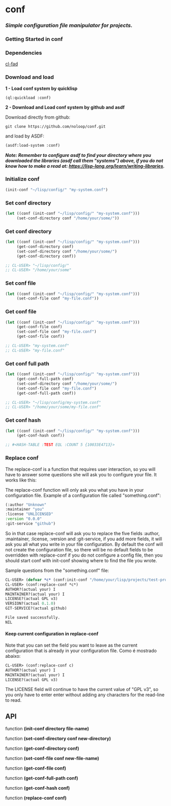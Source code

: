 # conf

### _Simple configuration file manipulator for projects._

### Getting Started in conf

### Dependencies

[cl-fad](https://github.com/edicl/cl-fad)

### Download and load

**1 - Load conf system by quicklisp**

```
(ql:quickload :conf)
```

**2 - Download and Load conf system by github and asdf**

Download directly from github:

```
git clone https://github.com/noloop/conf.git
```

and load by ASDF:

```lisp
(asdf:load-system :conf)
```

_**Note: Remember to configure asdf to find your directory where you downloaded the libraries (asdf call them "systems") above, if you do not know how to make a read at: https://lisp-lang.org/learn/writing-libraries.**_

### Initialize conf

```lisp
(init-conf "~/lisp/config/" "my-system.conf")

```

### Set conf directory

```lisp
(let ((conf (init-conf "~/lisp/config/" "my-system.conf")))
     (set-conf-directory conf "/home/your/some/"))
```

### Get conf directory

```lisp
(let ((conf (init-conf "~/lisp/config/" "my-system.conf")))
     (get-conf-directory conf)
     (set-conf-directory conf "/home/your/some/")
     (get-conf-directory conf))

;; CL-USER> "~/lisp/config/"
;; CL-USER> "/home/your/some"
```

### Set conf file

```lisp
(let ((conf (init-conf "~/lisp/config/" "my-system.conf")))
     (set-conf-file conf "my-file.conf"))
```

### Get conf file

```lisp
(let ((conf (init-conf "~/lisp/config/" "my-system.conf")))
     (get-conf-file conf)
     (set-conf-file conf "my-file.conf")
     (get-conf-file conf))

;; CL-USER> "my-system.conf"
;; CL-USER> "my-file.conf"
```

### Get conf full path

```lisp
(let ((conf (init-conf "~/lisp/config/" "my-system.conf")))
     (get-conf-full-path conf)
     (set-conf-directory conf "/home/your/some/")
     (set-conf-file conf "my-file.conf")
     (get-conf-full-path conf))

;; CL-USER> "~/lisp/config/my-system.conf"
;; CL-USER> "/home/your/some/my-file.conf"
```

### Get conf hash

```lisp
(let ((conf (init-conf "~/lisp/config/" "my-system.conf")))
     (get-conf-hash conf))

;; #<HASH-TABLE :TEST EQL :COUNT 5 {10033E4713}>
```

### Replace conf
The replace-conf is a function that requires user interaction, so you will have to answer some questions she will ask you to configure your file. It works like this:

The replace-conf function will only ask you what you have in your configuration file. Example of a configuration file called "something.conf":

```lisp
(:author "Unknown"
:maintainer "you"
:license "UNLICENSED"
:version "0.0.0"
:git-service "github")
```

So in that case replace-conf will ask you to replace the five fields :author, :maintainer, :license, :version and :git-service, if you add more fields, it will ask you all what you write in your file configuration. By default the conf will not create the configuration file, so there will be no default fields to be overridden with replace-conf if you do not configure a config file, then you should start conf with init-conf showing where to find the file you wrote.

Sample questions from the "something.conf" file:

```lisp
CL-USER> (defvar *c* (conf:init-conf "/home/your/lisp/projects/test-project/" "test-project.conf"))
CL-USER> (conf:replace-conf *c*)
AUTHOR?(actual your) I
MAINTAINER?(actual your) I
LICENSE?(actual GPL v3) 
VERSION?(actual 0.1.0) 
GIT-SERVICE?(actual github) 

File saved successfully.
NIL
```

#### Keep current configuration in replace-conf

Note that you can set the field you want to leave as the current configuration that is already in your configuration file. Como é mostrado abaixo:

```lisp
CL-USER> (conf:replace-conf c)
AUTHOR?(actual your) I
MAINTAINER?(actual your) I
LICENSE?(actual GPL v3) 
```

The LICENSE field will continue to have the current value of "GPL v3", so you only have to enter enter without adding any characters for the read-line to read.

## API

function **(init-conf directory file-name)**

function **(set-conf-directory conf new-directory)**

function **(get-conf-directory conf)**

function **(set-conf-file conf new-file-name)**

function **(get-conf-file conf)**

function **(get-conf-full-path conf)**

function **(get-conf-hash conf)**

function **(replace-conf conf)**


